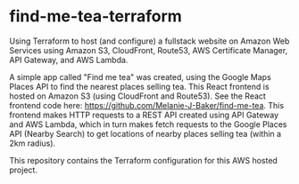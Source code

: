 # find-me-tea-terraform

Using Terraform to host (and configure) a fullstack website on Amazon Web Services using Amazon S3, CloudFront, Route53, AWS Certificate Manager, API Gateway, and AWS Lambda.

A simple app called "Find me tea" was created, using the Google Maps Places API to find the nearest places selling tea. This React frontend is hosted on Amazon S3 (using CloudFront and Route53). See the React frontend code here: https://github.com/Melanie-J-Baker/find-me-tea. This frontend makes HTTP requests to a REST API created using API Gateway and AWS Lambda, which in turn makes fetch requests to the Google Places API (Nearby Search) to get locations of nearby places selling tea (within a 2km radius).

This repository contains the Terraform configuration for this AWS hosted project.

